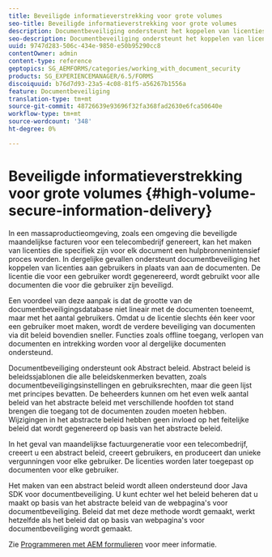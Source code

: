 ```yaml
---
title: Beveiligde informatieverstrekking voor grote volumes
seo-title: Beveiligde informatieverstrekking voor grote volumes
description: Documentbeveiliging ondersteunt het koppelen van licenties aan gebruikers, in plaats van aan documenten in omgevingen waar veel materiaal wordt geproduceerd.
seo-description: Documentbeveiliging ondersteunt het koppelen van licenties aan gebruikers, in plaats van aan documenten in omgevingen waar veel materiaal wordt geproduceerd.
uuid: 9747d283-506c-434e-9850-e50b95290cc8
contentOwner: admin
content-type: reference
geptopics: SG_AEMFORMS/categories/working_with_document_security
products: SG_EXPERIENCEMANAGER/6.5/FORMS
discoiquuid: b76d7d93-23a5-4c08-81f5-a56267b1556a
feature: Documentbeveiliging
translation-type: tm+mt
source-git-commit: 48726639e93696f32fa368fad2630e6fca50640e
workflow-type: tm+mt
source-wordcount: '348'
ht-degree: 0%

---
```



# Beveiligde informatieverstrekking voor grote volumes {#high-volume-secure-information-delivery}

In een massaproductieomgeving, zoals een omgeving die beveiligde maandelijkse facturen voor een telecombedrijf genereert, kan het maken van licenties die specifiek zijn voor elk document een hulpbronnenintensief proces worden. In dergelijke gevallen ondersteunt documentbeveiliging het koppelen van licenties aan gebruikers in plaats van aan de documenten. De licentie die voor een gebruiker wordt gegenereerd, wordt gebruikt voor alle documenten die voor die gebruiker zijn beveiligd.

Een voordeel van deze aanpak is dat de grootte van de documentbeveiligingsdatabase niet lineair met de documenten toeneemt, maar met het aantal gebruikers. Omdat u de licentie slechts één keer voor een gebruiker moet maken, wordt de verdere beveiliging van documenten via dit beleid bovendien sneller. Functies zoals offline toegang, verlopen van documenten en intrekking worden voor al dergelijke documenten ondersteund.

Documentbeveiliging ondersteunt ook Abstract beleid. Abstract beleid is beleidssjablonen die alle beleidskenmerken bevatten, zoals documentbeveiligingsinstellingen en gebruiksrechten, maar die geen lijst met principes bevatten. De beheerders kunnen om het even welk aantal beleid van het abstracte beleid met verschillende hoofden tot stand brengen die toegang tot de documenten zouden moeten hebben. Wijzigingen in het abstracte beleid hebben geen invloed op het feitelijke beleid dat wordt gegenereerd op basis van het abstracte beleid.

In het geval van maandelijkse factuurgeneratie voor een telecombedrijf, creeert u een abstract beleid, creeert gebruikers, en produceert dan unieke vergunningen voor elke gebruiker. De licenties worden later toegepast op documenten voor elke gebruiker.

Het maken van een abstract beleid wordt alleen ondersteund door Java SDK voor documentbeveiliging. U kunt echter wel het beleid beheren dat u maakt op basis van het abstracte beleid van de webpagina&#39;s voor documentbeveiliging. Beleid dat met deze methode wordt gemaakt, werkt hetzelfde als het beleid dat op basis van webpagina&#39;s voor documentbeveiliging wordt gemaakt.

Zie [Programmeren met AEM formulieren](https://www.adobe.com/go/learn_aemforms_programming_63) voor meer informatie.
